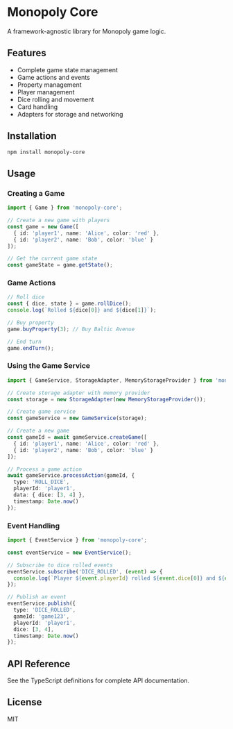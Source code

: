# Monopoly Core

A framework-agnostic library for Monopoly game logic.

## Features

- Complete game state management
- Game actions and events
- Property management
- Player management
- Dice rolling and movement
- Card handling
- Adapters for storage and networking

## Installation

```bash
npm install monopoly-core
```

## Usage

### Creating a Game

```typescript
import { Game } from 'monopoly-core';

// Create a new game with players
const game = new Game([
  { id: 'player1', name: 'Alice', color: 'red' },
  { id: 'player2', name: 'Bob', color: 'blue' }
]);

// Get the current game state
const gameState = game.getState();
```

### Game Actions

```typescript
// Roll dice
const { dice, state } = game.rollDice();
console.log(`Rolled ${dice[0]} and ${dice[1]}`);

// Buy property
game.buyProperty(3); // Buy Baltic Avenue

// End turn
game.endTurn();
```

### Using the Game Service

```typescript
import { GameService, StorageAdapter, MemoryStorageProvider } from 'monopoly-core';

// Create storage adapter with memory provider
const storage = new StorageAdapter(new MemoryStorageProvider());

// Create game service
const gameService = new GameService(storage);

// Create a new game
const gameId = await gameService.createGame([
  { id: 'player1', name: 'Alice', color: 'red' },
  { id: 'player2', name: 'Bob', color: 'blue' }
]);

// Process a game action
await gameService.processAction(gameId, {
  type: 'ROLL_DICE',
  playerId: 'player1',
  data: { dice: [3, 4] },
  timestamp: Date.now()
});
```

### Event Handling

```typescript
import { EventService } from 'monopoly-core';

const eventService = new EventService();

// Subscribe to dice rolled events
eventService.subscribe('DICE_ROLLED', (event) => {
  console.log(`Player ${event.playerId} rolled ${event.dice[0]} and ${event.dice[1]}`);
});

// Publish an event
eventService.publish({
  type: 'DICE_ROLLED',
  gameId: 'game123',
  playerId: 'player1',
  dice: [3, 4],
  timestamp: Date.now()
});
```

## API Reference

See the TypeScript definitions for complete API documentation.

## License

MIT
